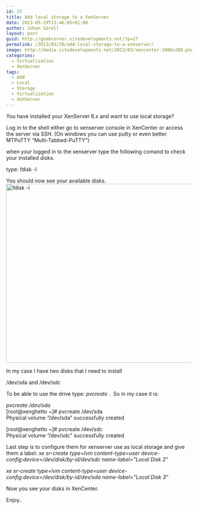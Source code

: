 ```yaml
---
id: 27
title: Add local storage to a XenServer
date: 2013-03-29T13:46:05+01:00
author: Johan Sörell
layout: post
guid: http://geekcorner.sitedevelopments.net/?p=27
permalink: /2013/03/29/add-local-storage-to-a-xenserver/
image: http://media.sitedevelopments.net/2013/03/xencenter-1000x288.png
categories:
  - Virtualization
  - XenServer
tags:
  - Add
  - Local
  - Storage
  - Virtualization
  - XenServer
---
```

You have installed your XenServer 6.x and want to use local storage?

Log in to the shell either go to xenserver console in XenCenter or access the server via SSH. (On windows you can use putty or even better MTPuTTY &#8220;Multi-Tabbed-PuTTY&#8221;)

when your logged in to the xenserver type the following comand to check your installed disks.

type: fdisk -l

You should now see your available disks.[<img loading="lazy" class="alignright size-full wp-image-33" alt="fdisk -l" src="http://media.sitedevelopments.net/2013/03/fdisk-l.png" width="900" height="485" srcset="http://media.sitedevelopments.net/2013/03/fdisk-l.png 900w, http://media.sitedevelopments.net/2013/03/fdisk-l-300x161.png 300w, http://media.sitedevelopments.net/2013/03/fdisk-l-500x269.png 500w, http://media.sitedevelopments.net/2013/03/fdisk-l-800x431.png 800w" sizes="(max-width: 900px) 100vw, 900px" />](http://media.sitedevelopments.net/2013/03/fdisk-l.png)

In my case I have two disks that I need to install

/dev/sda and /dev/sdc

To be able to use the drive type: _pvcreate <device name>_ .  So in my case it is:

_pvcreate /dev/sda_  
[root@xenghetto ~]# pvcreate /dev/sda  
Physical volume &#8220;/dev/sda&#8221; successfully created

[root@xenghetto ~]# pvcreate /dev/sdc  
Physical volume &#8220;/dev/sdc&#8221; successfully created

Last step is to configure them for xenserver use as local storage and give them a label: _xe sr-create type=lvm content-type=user device-config:device=/dev/disk/by-id/dev/sdc name-label=”Local Disk 2”_

_xe sr-create type=lvm content-type=user device-config:device=/dev/disk/by-id/dev/sda name-label=”Local Disk 3”_

Now you see your disks in XenCenter.

Enjoy..